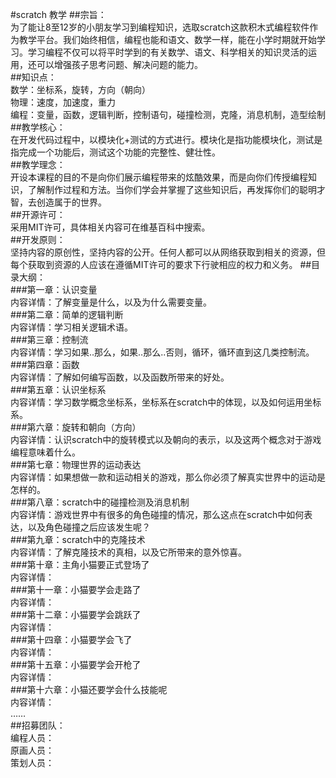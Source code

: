 #scratch 教学 
	##宗旨：  
			为了能让8至12岁的小朋友学习到编程知识，选取scratch这款积木式编程软件作为教学平台。我们始终相信，编程也能和语文、数学一样，能在小学时期就开始学习。学习编程不仅可以将平时学到的有关数学、语文、科学相关的知识灵活的运用，还可以增强孩子思考问题、解决问题的能力。  
	##知识点：  
			数学：坐标系，旋转，方向（朝向）  
			物理：速度，加速度，重力  
			编程：变量，函数，逻辑判断，控制语句，碰撞检测，克隆，消息机制，造型绘制  
	##教学核心：  
			在开发代码过程中，以模块化+测试的方式进行。模块化是指功能模块化，测试是指完成一个功能后，测试这个功能的完整性、健壮性。  
	##教学理念：  
			开设本课程的目的不是向你们展示编程带来的炫酷效果，而是向你们传授编程知识，了解制作过程和方法。当你们学会并掌握了这些知识后，再发挥你们的聪明才智，去创造属于的世界。  
	##开源许可：  
			采用MIT许可，具体相关内容可在维基百科中搜索。  
	##开发原则：  
			坚持内容的原创性，坚持内容的公开。任何人都可以从网络获取到相关的资源，但每个获取到资源的人应该在遵循MIT许可的要求下行驶相应的权力和义务。
	##目录大纲：  
			###第一章：认识变量  
				内容详情：了解变量是什么，以及为什么需要变量。  
			###第二章：简单的逻辑判断  
				内容详情：学习相关逻辑术语。  
			###第三章：控制流  
				内容详情：学习如果..那么，如果..那么..否则，循环，循环直到这几类控制流。  
			###第四章：函数  
				内容详情：了解如何编写函数，以及函数所带来的好处。  
			###第五章：认识坐标系  
				内容详情：学习数学概念坐标系，坐标系在scratch中的体现，以及如何运用坐标系。  
			###第六章：旋转和朝向（方向）  
				内容详情：认识scratch中的旋转模式以及朝向的表示，以及这两个概念对于游戏编程意味着什么。  
			###第七章：物理世界的运动表达  
				内容详情：如果想做一款和运动相关的游戏，那么你必须了解真实世界中的运动是怎样的。  
			###第八章：scratch中的碰撞检测及消息机制  
				内容详情：游戏世界中有很多的角色碰撞的情况，那么这点在scratch中如何表达，以及角色碰撞之后应该发生呢？  
			###第九章：scratch中的克隆技术  
				内容详情：了解克隆技术的真相，以及它所带来的意外惊喜。  
			###第十章：主角小猫要正式登场了  
				内容详情：  
			###第十一章：小猫要学会走路了  
				内容详情：  
			###第十二章：小猫要学会跳跃了  
				内容详情：  
			###第十四章：小猫要学会飞了  
				内容详情：  
			###第十五章：小猫要学会开枪了  
				内容详情：  
			###第十六章：小猫还要学会什么技能呢  
				内容详情：  
			……  
	##招募团队：  
			编程人员：  
			原画人员：  
			策划人员：  

